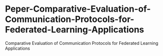 # Peper-Comparative-Evaluation-of-Communication-Protocols-for-Federated-Learning-Applications
Comparative Evaluation of Communication Protocols for Federated Learning Applications
